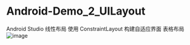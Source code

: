 # Android-Demo_2_UILayout
Android Studio 线性布局 使用 ConstraintLayout 构建自适应界面  表格布局
![image](https://user-images.githubusercontent.com/81363852/133885694-e9285908-a47f-4e41-ba3d-bb53853a7da6.png)

